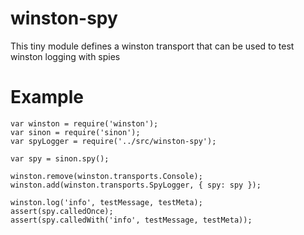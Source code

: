 # winston-spy

This tiny module defines a winston transport that can be used to test winston logging with spies


# Example

    var winston = require('winston');
    var sinon = require('sinon');
    var spyLogger = require('../src/winston-spy');
    
    var spy = sinon.spy();
    
    winston.remove(winston.transports.Console);
    winston.add(winston.transports.SpyLogger, { spy: spy });
    
    winston.log('info', testMessage, testMeta);
    assert(spy.calledOnce);
    assert(spy.calledWith('info', testMessage, testMeta));